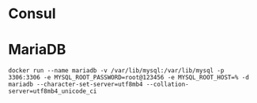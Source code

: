 # Consul


# MariaDB

`
docker run --name mariadb -v /var/lib/mysql:/var/lib/mysql -p 3306:3306 -e MYSQL_ROOT_PASSWORD=root@123456 -e MYSQL_ROOT_HOST=% -d mariadb --character-set-server=utf8mb4 --collation-server=utf8mb4_unicode_ci
`

